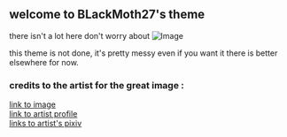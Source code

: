## welcome to BLackMoth27's theme

there isn't a lot here don't worry about ![Image](https://i.imgur.com/JivNxKh.png)

this theme is not done, it's pretty messy even if you want it there is better elsewhere for now.

### credits to the artist for the great image : 

[link to image](https://www.pixiv.net/member_illust.php?mode=medium&illust_id=58809111)  
[link to artist profile](https://twitter.com/chuya_gyaku10)  
[links to artist's pixiv](https://www.pixiv.net/member.php?id=12937740)  
